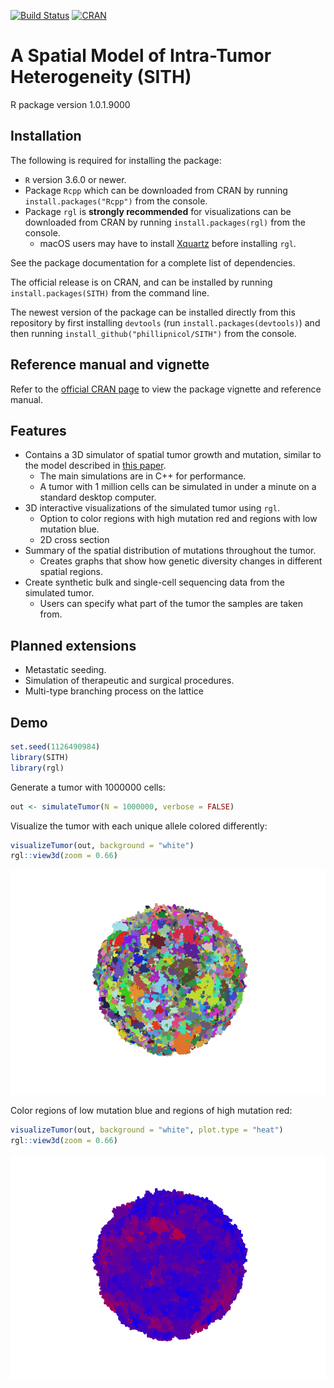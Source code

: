 [![Build Status](https://travis-ci.org/phillipnicol/SITH.svg?branch=master)](https://travis-ci.org/phillipnicol/SITH)
[![CRAN](http://www.r-pkg.org/badges/version/SITH)](https://cran.r-project.org/package=SITH)

A Spatial Model of Intra-Tumor Heterogeneity (SITH)
================
R package version 1.0.1.9000

## Installation

The following is required for installing the package:

  - `R` version 3.6.0 or newer.
  - Package `Rcpp` which can be downloaded from CRAN by running
    `install.packages("Rcpp")` from the console.
  - Package `rgl` is **strongly recommended** for visualizations can be
    downloaded from CRAN by running `install.packages(rgl)` from the
    console.
      - macOS users may have to install
        [Xquartz](https://www.xquartz.org) before installing `rgl`.

See the package documentation for a complete list of dependencies.

The official release is on CRAN, and can be installed by running `install.packages(SITH)` from the command line. 

The newest version of the package can be installed directly from this
repository by first installing `devtools` (run
`install.packages(devtools)`) and then running
`install_github("phillipnicol/SITH")` from the console.

## Reference manual and vignette 
Refer to the [official CRAN page](https://CRAN.R-project.org/package=SITH) to view the package vignette and reference manual.  

## Features

  - Contains a 3D simulator of spatial tumor growth and mutation,
    similar to the model described in [this
    paper](https://www.nature.com/articles/nature14971).
      - The main simulations are in C++ for performance. 
      - A tumor with 1 million cells can be simulated in under a minute
        on a standard desktop computer.
  - 3D interactive visualizations of the simulated tumor using `rgl`.
      - Option to color regions with high mutation red and regions with
        low mutation blue.
      - 2D cross section
  - Summary of the spatial distribution of mutations throughout the
    tumor.
      - Creates graphs that show how genetic diversity changes in
        different spatial regions.
  - Create synthetic bulk and single-cell sequencing data from the
    simulated tumor.
      - Users can specify what part of the tumor the samples are taken
        from.
        
## Planned extensions 

  - Metastatic seeding.
  - Simulation of therapeutic and surgical procedures.
  - Multi-type branching process on the lattice 

## Demo

``` r
set.seed(1126490984)
library(SITH)
library(rgl)
```

Generate a tumor with 1000000 cells:

``` r
out <- simulateTumor(N = 1000000, verbose = FALSE)
```

Visualize the tumor with each unique allele colored differently:

``` r
visualizeTumor(out, background = "white")
rgl::view3d(zoom = 0.66)
```

![](README_files/figure-gfm/unnamed-chunk-4-1.png)<!-- -->

Color regions of low mutation blue and regions of high mutation red:

``` r
visualizeTumor(out, background = "white", plot.type = "heat")
rgl::view3d(zoom = 0.66)
```

![](README_files/figure-gfm/unnamed-chunk-5-1.png)<!-- -->


